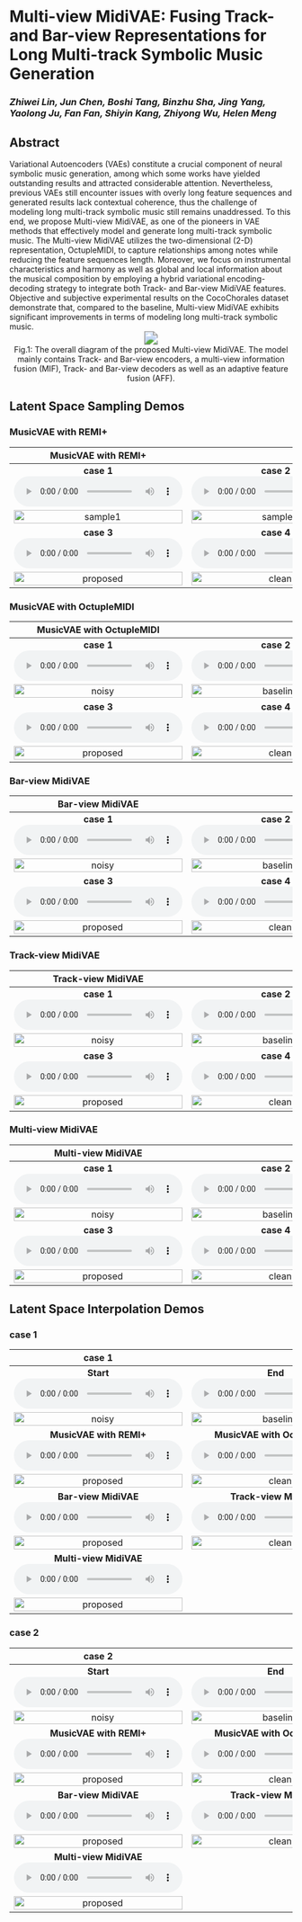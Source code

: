 # Multi-view MidiVAE: Fusing Track- and Bar-view Representations for Long Multi-track Symbolic Music Generation

### *Zhiwei Lin, Jun Chen, Boshi Tang, Binzhu Sha, Jing Yang, Yaolong Ju, Fan Fan, Shiyin Kang, Zhiyong Wu, Helen Meng*

<h2 id = "1">Abstract</h2>
Variational Autoencoders (VAEs)  constitute a crucial component of neural symbolic music generation, among which some works have yielded outstanding results and attracted considerable attention. Nevertheless, previous VAEs still encounter issues with overly long feature sequences and generated results lack contextual coherence, thus the challenge of modeling long multi-track symbolic music still remains unaddressed. To this end, we propose Multi-view MidiVAE, as one of the pioneers in VAE methods that effectively model and generate long multi-track symbolic music.
The Multi-view MidiVAE utilizes the two-dimensional (2-D) representation, OctupleMIDI, to capture relationships among notes while reducing the feature sequences length. Moreover, we focus on instrumental characteristics and harmony as well as global and local information about the musical composition by employing a hybrid variational encoding-decoding strategy to integrate both Track- and Bar-view MidiVAE features. Objective and subjective experimental results on the CocoChorales dataset demonstrate that, compared to the baseline, Multi-view MidiVAE exhibits significant improvements in terms of modeling long multi-track symbolic music. 

<center>
    <script src="https://polyfill.io/v3/polyfill.min.js?features=es6"></script>
	<script id="MathJax-script" async
        src="https://cdn.jsdelivr.net/npm/mathjax@3/es5/tex-mml-chtml.js">
</script>
    <img style="zoom: 150%;" 
    src="./data/fig/total_graph.jpg">
    <br>
    <div class="caption" style="max-width: 1000px;"> 
    Fig.1: The overall diagram of the proposed Multi-view MidiVAE. The model mainly contains Track- and Bar-view encoders, a multi-view information fusion (MIF), Track- and Bar-view decoders as well as an adaptive feature fusion (AFF).
    </div>
</center>




## Latent Space Sampling Demos

<h3 id = "3"> MusicVAE with REMI+</h3>

|                          **MusicVAE with REMI+**                          |                                                              |
| :----------------------------------------------------------: | :----------------------------------------------------------: |
| **case 1** <br><audio controls><source src="./data/samples/MusicVAE_REMIplus/1.wav" type="audio/wav">Your browser does not support the audio element.</audio> | **case 2** <br>  <audio controls><source src="./data/samples/MusicVAE_REMIplus/2.wav" type="audio/wav">Your browser does not support the audio element.</audio> |
| <img src="./data/samples/MusicVAE_REMIplus/1.jpg" alt="sample1" width="100%" /> | <img src="./data/samples/MusicVAE_REMIplus/2.jpg" alt="sample2" width="100%" /> |
| **case 3**<br>  <audio controls><source src="./data/samples/MusicVAE_REMIplus/3.wav" type="audio/wav">Your browser does not support the audio element.</audio> | **case 4** <br> <audio controls><source src="./data/samples/MusicVAE_REMIplus/4.wav" type="audio/wav">Your browser does not support the audio element.</audio> |
| <img src="./data/samples/MusicVAE_REMIplus/3.jpg" alt="proposed" width="100%" /> | <img src="./data/samples/MusicVAE_REMIplus/4.jpg" alt="clean" width="100%" /> |


<h3 id = "3"> MusicVAE with OctupleMIDI</h3>

|                          **MusicVAE with OctupleMIDI**                          |                                                              |
| :----------------------------------------------------------: | :----------------------------------------------------------: |
| **case 1** <br><audio controls><source src="./data/samples/MusicVAE_OctupleMIDI/1.wav" type="audio/wav">Your browser does not support the audio element.</audio> | **case 2** <br>  <audio controls><source src="./data/samples/MusicVAE_OctupleMIDI/2.wav" type="audio/wav">Your browser does not support the audio element.</audio> |
| <img src="./data/samples/MusicVAE_OctupleMIDI/1.jpg" alt="noisy" width="100%" /> | <img src="./data/samples/MusicVAE_OctupleMIDI/2.jpg" alt="baseline" width="100%" /> |
| **case 3**<br>  <audio controls><source src="./data/samples/MusicVAE_OctupleMIDI/3.wav" type="audio/wav">Your browser does not support the audio element.</audio> | **case 4** <br> <audio controls><source src="./data/samples/MusicVAE_OctupleMIDI/4.wav" type="audio/wav">Your browser does not support the audio element.</audio> |
| <img src="./data/samples/MusicVAE_OctupleMIDI/3.jpg" alt="proposed" width="100%" /> | <img src="./data/samples/MusicVAE_OctupleMIDI/4.jpg" alt="clean" width="100%" /> |

<h3 id = "3"> Bar-view MidiVAE</h3>

|                          **Bar-view MidiVAE**                          |                                                              |
| :----------------------------------------------------------: | :----------------------------------------------------------: |
| **case 1** <br><audio controls><source src="./data/samples/B-view/1.wav" type="audio/wav">Your browser does not support the audio element.</audio> | **case 2** <br>  <audio controls><source src="./data/samples/B-view/2.wav" type="audio/wav">Your browser does not support the audio element.</audio> |
| <img src="./data/samples/B-view/1.jpg" alt="noisy" width="100%" /> | <img src="./data/samples/B-view/2.jpg" alt="baseline" width="100%" /> |
| **case 3**<br>  <audio controls><source src="./data/samples/B-view/3.wav" type="audio/wav">Your browser does not support the audio element.</audio> | **case 4** <br> <audio controls><source src="./data/samples/B-view/4.wav" type="audio/wav">Your browser does not support the audio element.</audio> |
| <img src="./data/samples/B-view/3.jpg" alt="proposed" width="100%" /> | <img src="./data/samples/B-view/4.jpg" alt="clean" width="100%" /> |


<h3 id = "3"> Track-view MidiVAE</h3>

|                          **Track-view MidiVAE**                          |                                                              |
| :----------------------------------------------------------: | :----------------------------------------------------------: |
| **case 1** <br><audio controls><source src="./data/samples/T-view/1.wav" type="audio/wav">Your browser does not support the audio element.</audio> | **case 2** <br>  <audio controls><source src="./data/samples/T-view/2.wav" type="audio/wav">Your browser does not support the audio element.</audio> |
| <img src="./data/samples/T-view/1.jpg" alt="noisy" width="100%" /> | <img src="./data/samples/T-view/2.jpg" alt="baseline" width="100%" /> |
| **case 3**<br>  <audio controls><source src="./data/samples/T-view/3.wav" type="audio/wav">Your browser does not support the audio element.</audio> | **case 4** <br> <audio controls><source src="./data/samples/T-view/4.wav" type="audio/wav">Your browser does not support the audio element.</audio> |
| <img src="./data/samples/T-view/3.jpg" alt="proposed" width="100%" /> | <img src="./data/samples/T-view/4.jpg" alt="clean" width="100%" /> |


<h3 id = "3"> Multi-view MidiVAE</h3>

|                          **Multi-view MidiVAE**                          |                                                              |
| :----------------------------------------------------------: | :----------------------------------------------------------: |
| **case 1** <br><audio controls><source src="./data/samples/Multi-View/1.wav" type="audio/wav">Your browser does not support the audio element.</audio> | **case 2** <br>  <audio controls><source src="./data/samples/Multi-View/2.wav" type="audio/wav">Your browser does not support the audio element.</audio> |
| <img src="./data/samples/Multi-View/1.jpg" alt="noisy" width="100%" /> | <img src="./data/samples/Multi-View/2.jpg" alt="baseline" width="100%" /> |
| **case 3**<br>  <audio controls><source src="./data/samples/Multi-View/3.wav" type="audio/wav">Your browser does not support the audio element.</audio> | **case 4** <br> <audio controls><source src="./data/samples/Multi-View/4.wav" type="audio/wav">Your browser does not support the audio element.</audio> |
| <img src="./data/samples/Multi-View/3.jpg" alt="proposed" width="100%" /> | <img src="./data/samples/Multi-View/4.jpg" alt="clean" width="100%" /> |




## Latent Space Interpolation Demos

<h3 id = "3"> case 1</h3>

|                          **case 1**                          |                                                              |
| :----------------------------------------------------------: | :----------------------------------------------------------: |
| **Start** <br><audio controls><source src="./data/Interpolation/case1/s.wav" type="audio/wav">Your browser does not support the audio element.</audio> | **End** <br>  <audio controls><source src="./data/Interpolation/case1/e.wav" type="audio/wav">Your browser does not support the audio element.</audio> |
| <img src="./data/Interpolation/case1/s.jpg" alt="noisy" width="100%"/> | <img src="./data/Interpolation/case1/e.jpg" alt="baseline" width="100%"/> |
| **MusicVAE with REMI+**<br>  <audio controls><source src="./data/Interpolation/case1/MusicVAE_REMI.wav" type="audio/wav">Your browser does not support the audio element.</audio> | **MusicVAE with OctupleMIDI** <br> <audio controls><source src="./data/Interpolation/case1/MusicVAE_Oct.wav" type="audio/wav">Your browser does not support the audio element.</audio> |
| <img src="./data/Interpolation/case1/MusicVAE_REMI.jpg" alt="proposed" width="100%"/> | <img src="./data/Interpolation/case1/MusicVAE_Oct.jpg" alt="clean" width="100%"/> |
| **Bar-view MidiVAE**<br>  <audio controls><source src="./data/Interpolation/case1/B-view.wav" type="audio/wav">Your browser does not support the audio element.</audio> | **Track-view MidiVAE** <br> <audio controls><source src="./data/Interpolation/case1/T-view.wav" type="audio/wav">Your browser does not support the audio element.</audio> |
| <img src="./data/Interpolation/case1/B-view.jpg" alt="proposed" width="100%"/> | <img src="./data/Interpolation/case1/T-view.jpg" alt="clean" width="100%"/> |
| **Multi-view MidiVAE**<br>  <audio controls><source src="./data/Interpolation/case1/Multi-view.wav" type="audio/wav">Your browser does not support the audio element.</audio> |
| <img src="./data/Interpolation/case1/Multi-view.jpg" alt="proposed" width="100%" /> |

<h3 id = "3"> case 2</h3>

|                          **case 2**                          |                                                              |
| :----------------------------------------------------------: | :----------------------------------------------------------: |
| **Start** <br><audio controls><source src="./data/Interpolation/case2/s.wav" type="audio/wav">Your browser does not support the audio element.</audio> | **End** <br>  <audio controls><source src="./data/Interpolation/case2/e.wav" type="audio/wav">Your browser does not support the audio element.</audio> |
| <img src="./data/Interpolation/case2/s.jpg" alt="noisy" width="100%"/> | <img src="./data/Interpolation/case2/e.jpg" alt="baseline" width="100%"/> |
| **MusicVAE with REMI+**<br>  <audio controls><source src="./data/Interpolation/case2/MusicVAE_REMI.wav" type="audio/wav">Your browser does not support the audio element.</audio> | **MusicVAE with OctupleMIDI** <br> <audio controls><source src="./data/Interpolation/case2/MusicVAE_Oct.wav" type="audio/wav">Your browser does not support the audio element.</audio> |
| <img src="./data/Interpolation/case2/MusicVAE_REMI.jpg" alt="proposed" width="100%"/> | <img src="./data/Interpolation/case2/MusicVAE_Oct.jpg" alt="clean" width="100%"/> |
| **Bar-view MidiVAE**<br>  <audio controls><source src="./data/Interpolation/case2/B-view.wav" type="audio/wav">Your browser does not support the audio element.</audio> | **Track-view MidiVAE** <br> <audio controls><source src="./data/Interpolation/case2/T-view.wav" type="audio/wav">Your browser does not support the audio element.</audio> |
| <img src="./data/Interpolation/case2/B-view.jpg" alt="proposed" width="100%"/> | <img src="./data/Interpolation/case2/T-view.jpg" alt="clean" width="100%"/> |
| **Multi-view MidiVAE**<br>  <audio controls><source src="./data/Interpolation/case2/Multi-view.wav" type="audio/wav">Your browser does not support the audio element.</audio> |
| <img src="./data/Interpolation/case2/Multi-view.jpg" alt="proposed" width="100%" /> |


